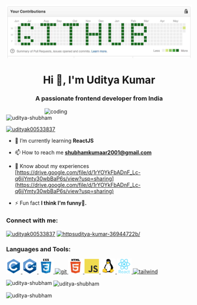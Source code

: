 ![logo](https://github.com/uditya-shubham/uditya-shubham/blob/main/bannergthb_11zon.jpg)
<h1 align="center">Hi 👋, I'm Uditya Kumar</h1>
<h3 align="center">A passionate frontend developer from India</h3>
<img align="right" alt="coding"  width="400" src="https://images.squarespace-cdn.com/content/v1/56af9236b6aa60cdf1c52b4b/1464950341113-VN4PQR9DU6LSKDIVHPGI/image-asset.gif">

<p align="left"> <img src="https://komarev.com/ghpvc/?username=uditya-shubham&label=Profile%20views&color=0e75b6&style=flat" alt="uditya-shubham" /> </p>

<p align="left"> <a href="https://twitter.com/udityak00533837" target="blank"><img src="https://img.shields.io/twitter/follow/udityak00533837?logo=twitter&style=for-the-badge" alt="udityak00533837" /></a> </p>

- 🌱 I’m currently learning **ReactJS**

- 📫 How to reach me **shubhamkumaar2001@gmail.com**

- 📄 Know about my experiences [https://drive.google.com/file/d/1rYOYkFbADnF_Lc-q6ijYmty30wbBaP6s/view?usp=sharing](https://drive.google.com/file/d/1rYOYkFbADnF_Lc-q6ijYmty30wbBaP6s/view?usp=sharing)

- ⚡ Fun fact **I think I'm funny🤭.**

<h3 align="left">Connect with me:</h3>
<p align="left">
<a href="https://twitter.com/udityak00533837" target="blank"><img align="center" src="https://raw.githubusercontent.com/rahuldkjain/github-profile-readme-generator/master/src/images/icons/Social/twitter.svg" alt="udityak00533837" height="30" width="40" /></a>
<a href="https://linkedin.com/in/httpsuditya-kumar-36944722b/" target="blank"><img align="center" src="https://raw.githubusercontent.com/rahuldkjain/github-profile-readme-generator/master/src/images/icons/Social/linked-in-alt.svg" alt="httpsuditya-kumar-36944722b/" height="30" width="40" /></a>
</p>

<h3 align="left">Languages and Tools:</h3>
<p align="left"> <a href="https://www.cprogramming.com/" target="_blank" rel="noreferrer"> <img src="https://raw.githubusercontent.com/devicons/devicon/master/icons/c/c-original.svg" alt="c" width="40" height="40"/> </a> <a href="https://www.w3schools.com/cpp/" target="_blank" rel="noreferrer"> <img src="https://raw.githubusercontent.com/devicons/devicon/master/icons/cplusplus/cplusplus-original.svg" alt="cplusplus" width="40" height="40"/> </a> <a href="https://www.w3schools.com/css/" target="_blank" rel="noreferrer"> <img src="https://raw.githubusercontent.com/devicons/devicon/master/icons/css3/css3-original-wordmark.svg" alt="css3" width="40" height="40"/> </a> <a href="https://git-scm.com/" target="_blank" rel="noreferrer"> <img src="https://www.vectorlogo.zone/logos/git-scm/git-scm-icon.svg" alt="git" width="40" height="40"/> </a> <a href="https://www.w3.org/html/" target="_blank" rel="noreferrer"> <img src="https://raw.githubusercontent.com/devicons/devicon/master/icons/html5/html5-original-wordmark.svg" alt="html5" width="40" height="40"/> </a> <a href="https://developer.mozilla.org/en-US/docs/Web/JavaScript" target="_blank" rel="noreferrer"> <img src="https://raw.githubusercontent.com/devicons/devicon/master/icons/javascript/javascript-original.svg" alt="javascript" width="40" height="40"/> </a> <a href="https://www.linux.org/" target="_blank" rel="noreferrer"> <img src="https://raw.githubusercontent.com/devicons/devicon/master/icons/linux/linux-original.svg" alt="linux" width="40" height="40"/> </a> <a href="https://reactjs.org/" target="_blank" rel="noreferrer"> <img src="https://raw.githubusercontent.com/devicons/devicon/master/icons/react/react-original-wordmark.svg" alt="react" width="40" height="40"/> </a> <a href="https://tailwindcss.com/" target="_blank" rel="noreferrer"> <img src="https://www.vectorlogo.zone/logos/tailwindcss/tailwindcss-icon.svg" alt="tailwind" width="40" height="40"/> </a> </p>

<p><img align="left" src="https://github-readme-stats.vercel.app/api/top-langs?username=uditya-shubham&show_icons=true&locale=en&layout=compact" alt="uditya-shubham" /></p>

<p>&nbsp;<img align="center" src="https://github-readme-stats.vercel.app/api?username=uditya-shubham&show_icons=true&locale=en" alt="uditya-shubham" /></p>

<p><img align="center" src="https://github-readme-streak-stats.herokuapp.com/?user=uditya-shubham&" alt="uditya-shubham" /></p>
